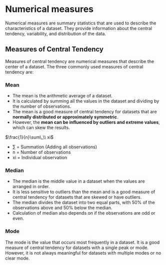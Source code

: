 # Numerical measures

Numerical measures are summary statistics that are used to describe the
characteristics of a dataset. They provide information about the central
tendency, variability, and distribution of the data.

## Measures of Central Tendency

Measures of central tendency are numerical measures that describe the
center of a dataset. The three commonly used measures of central
tendency are:

### Mean

-   The mean is the arithmetic average of a dataset.
-   It is calculated by summing all the values in the dataset and
    dividing by the number of observations.
-   The mean is a good measure of central tendency for datasets that are
    **normally distributed or approximately symmetric**.
-   However, the **mean can be influenced by outliers and extreme
    values**, which can skew the results.

$\frac{1}{n}\sum\_\\ xi$

-   ∑ = Summation (Adding all observations)
-   n = Number of observations
-   xi = Individual observation

### Median

-   The median is the middle value in a dataset when the values are
    arranged in order.
-   It is less sensitive to outliers than the mean and is a good measure
    of central tendency for datasets that are skewed or have outliers.
-   The median divides the dataset into two equal parts, with 50% of the
    observations above and 50% below the median.
-   Calculation of median also depends on if the observations are odd or
    even.

### Mode

The mode is the value that occurs most frequently in a dataset. It is a
good measure of central tendency for datasets with a single peak or
mode. However, it is not always meaningful for datasets with multiple
modes or no clear mode.
